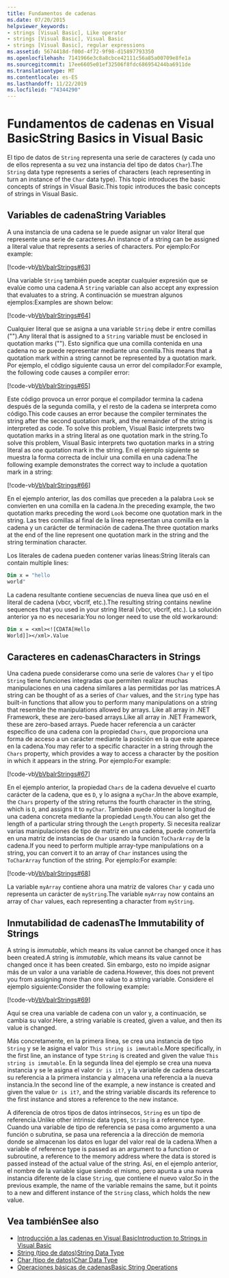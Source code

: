 ```yaml
---
title: Fundamentos de cadenas
ms.date: 07/20/2015
helpviewer_keywords:
- strings [Visual Basic], Like operator
- strings [Visual Basic], Visual Basic
- strings [Visual Basic], regular expressions
ms.assetid: 5674418d-f00d-4f72-9f98-d15897793350
ms.openlocfilehash: 7141966e3c8a8cbce42111c56a85a00709e8fe1a
ms.sourcegitcommit: 17ee6605e01ef32506f8fdc686954244ba6911de
ms.translationtype: MT
ms.contentlocale: es-ES
ms.lasthandoff: 11/22/2019
ms.locfileid: "74344290"
---
```

# <a name="string-basics-in-visual-basic"></a><span data-ttu-id="530c5-102">Fundamentos de cadenas en Visual Basic</span><span class="sxs-lookup"><span data-stu-id="530c5-102">String Basics in Visual Basic</span></span>
<span data-ttu-id="530c5-103">El tipo de datos de `String` representa una serie de caracteres (y cada uno de ellos representa a su vez una instancia del tipo de datos `Char`).</span><span class="sxs-lookup"><span data-stu-id="530c5-103">The `String` data type represents a series of characters (each representing in turn an instance of the `Char` data type).</span></span> <span data-ttu-id="530c5-104">This topic introduces the basic concepts of strings in Visual Basic.</span><span class="sxs-lookup"><span data-stu-id="530c5-104">This topic introduces the basic concepts of strings in Visual Basic.</span></span>  
  
## <a name="string-variables"></a><span data-ttu-id="530c5-105">Variables de cadena</span><span class="sxs-lookup"><span data-stu-id="530c5-105">String Variables</span></span>  
 <span data-ttu-id="530c5-106">A una instancia de una cadena se le puede asignar un valor literal que represente una serie de caracteres.</span><span class="sxs-lookup"><span data-stu-id="530c5-106">An instance of a string can be assigned a literal value that represents a series of characters.</span></span> <span data-ttu-id="530c5-107">Por ejemplo:</span><span class="sxs-lookup"><span data-stu-id="530c5-107">For example:</span></span>  
  
 [!code-vb[VbVbalrStrings#63](~/samples/snippets/visualbasic/VS_Snippets_VBCSharp/VbVbalrStrings/VB/Class2.vb#63)]  
  
 <span data-ttu-id="530c5-108">Una variable `String` también puede aceptar cualquier expresión que se evalúe como una cadena.</span><span class="sxs-lookup"><span data-stu-id="530c5-108">A `String` variable can also accept any expression that evaluates to a string.</span></span> <span data-ttu-id="530c5-109">A continuación se muestran algunos ejemplos:</span><span class="sxs-lookup"><span data-stu-id="530c5-109">Examples are shown below:</span></span>  
  
 [!code-vb[VbVbalrStrings#64](~/samples/snippets/visualbasic/VS_Snippets_VBCSharp/VbVbalrStrings/VB/Class2.vb#64)]  
  
 <span data-ttu-id="530c5-110">Cualquier literal que se asigna a una variable `String` debe ir entre comillas ("").</span><span class="sxs-lookup"><span data-stu-id="530c5-110">Any literal that is assigned to a `String` variable must be enclosed in quotation marks ("").</span></span> <span data-ttu-id="530c5-111">Esto significa que una comilla contenida en una cadena no se puede representar mediante una comilla.</span><span class="sxs-lookup"><span data-stu-id="530c5-111">This means that a quotation mark within a string cannot be represented by a quotation mark.</span></span> <span data-ttu-id="530c5-112">Por ejemplo, el código siguiente causa un error del compilador:</span><span class="sxs-lookup"><span data-stu-id="530c5-112">For example, the following code causes a compiler error:</span></span>  
  
 [!code-vb[VbVbalrStrings#65](~/samples/snippets/visualbasic/VS_Snippets_VBCSharp/VbVbalrStrings/VB/Class2.vb#65)]  
  
 <span data-ttu-id="530c5-113">Este código provoca un error porque el compilador termina la cadena después de la segunda comilla, y el resto de la cadena se interpreta como código.</span><span class="sxs-lookup"><span data-stu-id="530c5-113">This code causes an error because the compiler terminates the string after the second quotation mark, and the remainder of the string is interpreted as code.</span></span> <span data-ttu-id="530c5-114">To solve this problem, Visual Basic interprets two quotation marks in a string literal as one quotation mark in the string.</span><span class="sxs-lookup"><span data-stu-id="530c5-114">To solve this problem, Visual Basic interprets two quotation marks in a string literal as one quotation mark in the string.</span></span> <span data-ttu-id="530c5-115">En el ejemplo siguiente se muestra la forma correcta de incluir una comilla en una cadena:</span><span class="sxs-lookup"><span data-stu-id="530c5-115">The following example demonstrates the correct way to include a quotation mark in a string:</span></span>  
  
 [!code-vb[VbVbalrStrings#66](~/samples/snippets/visualbasic/VS_Snippets_VBCSharp/VbVbalrStrings/VB/Class2.vb#66)]  
  
 <span data-ttu-id="530c5-116">En el ejemplo anterior, las dos comillas que preceden a la palabra `Look` se convierten en una comilla en la cadena.</span><span class="sxs-lookup"><span data-stu-id="530c5-116">In the preceding example, the two quotation marks preceding the word `Look` become one quotation mark in the string.</span></span> <span data-ttu-id="530c5-117">Las tres comillas al final de la línea representan una comilla en la cadena y un carácter de terminación de cadena.</span><span class="sxs-lookup"><span data-stu-id="530c5-117">The three quotation marks at the end of the line represent one quotation mark in the string and the string termination character.</span></span>  
  
 <span data-ttu-id="530c5-118">Los literales de cadena pueden contener varias líneas:</span><span class="sxs-lookup"><span data-stu-id="530c5-118">String literals can contain multiple lines:</span></span>  
  
```vb  
Dim x = "hello  
world"  
```  
  
 <span data-ttu-id="530c5-119">La cadena resultante contiene secuencias de nueva línea que usó en el literal de cadena (vbcr, vbcrlf, etc.).</span><span class="sxs-lookup"><span data-stu-id="530c5-119">The resulting string contains newline sequences that you used in your string literal (vbcr, vbcrlf, etc.).</span></span>  <span data-ttu-id="530c5-120">La solución anterior ya no es necesaria:</span><span class="sxs-lookup"><span data-stu-id="530c5-120">You no longer need to use the old workaround:</span></span>  
  
```vb  
Dim x = <xml><![CDATA[Hello  
World]]></xml>.Value  
```  
  
## <a name="characters-in-strings"></a><span data-ttu-id="530c5-121">Caracteres en cadenas</span><span class="sxs-lookup"><span data-stu-id="530c5-121">Characters in Strings</span></span>  
 <span data-ttu-id="530c5-122">Una cadena puede considerarse como una serie de valores `Char` y el tipo `String` tiene funciones integradas que permiten realizar muchas manipulaciones en una cadena similares a las permitidas por las matrices.</span><span class="sxs-lookup"><span data-stu-id="530c5-122">A string can be thought of as a series of `Char` values, and the `String` type has built-in functions that allow you to perform many manipulations on a string that resemble the manipulations allowed by arrays.</span></span> <span data-ttu-id="530c5-123">Like all array in .NET Framework, these are zero-based arrays.</span><span class="sxs-lookup"><span data-stu-id="530c5-123">Like all array in .NET Framework, these are zero-based arrays.</span></span> <span data-ttu-id="530c5-124">Puede hacer referencia a un carácter específico de una cadena con la propiedad `Chars`, que proporciona una forma de acceso a un carácter mediante la posición en la que este aparece en la cadena.</span><span class="sxs-lookup"><span data-stu-id="530c5-124">You may refer to a specific character in a string through the `Chars` property, which provides a way to access a character by the position in which it appears in the string.</span></span> <span data-ttu-id="530c5-125">Por ejemplo:</span><span class="sxs-lookup"><span data-stu-id="530c5-125">For example:</span></span>  
  
 [!code-vb[VbVbalrStrings#67](~/samples/snippets/visualbasic/VS_Snippets_VBCSharp/VbVbalrStrings/VB/Class2.vb#67)]  
  
 <span data-ttu-id="530c5-126">En el ejemplo anterior, la propiedad `Chars` de la cadena devuelve el cuarto carácter de la cadena, que es `D`, y lo asigna a `myChar`.</span><span class="sxs-lookup"><span data-stu-id="530c5-126">In the above example, the `Chars` property of the string returns the fourth character in the string, which is `D`, and assigns it to `myChar`.</span></span> <span data-ttu-id="530c5-127">También puede obtener la longitud de una cadena concreta mediante la propiedad `Length`.</span><span class="sxs-lookup"><span data-stu-id="530c5-127">You can also get the length of a particular string through the `Length` property.</span></span> <span data-ttu-id="530c5-128">Si necesita realizar varias manipulaciones de tipo de matriz en una cadena, puede convertirla en una matriz de instancias de `Char` usando la función `ToCharArray` de la cadena.</span><span class="sxs-lookup"><span data-stu-id="530c5-128">If you need to perform multiple array-type manipulations on a string, you can convert it to an array of `Char` instances using the `ToCharArray` function of the string.</span></span> <span data-ttu-id="530c5-129">Por ejemplo:</span><span class="sxs-lookup"><span data-stu-id="530c5-129">For example:</span></span>  
  
 [!code-vb[VbVbalrStrings#68](~/samples/snippets/visualbasic/VS_Snippets_VBCSharp/VbVbalrStrings/VB/Class2.vb#68)]  
  
 <span data-ttu-id="530c5-130">La variable `myArray` contiene ahora una matriz de valores `Char` y cada uno representa un carácter de `myString`.</span><span class="sxs-lookup"><span data-stu-id="530c5-130">The variable `myArray` now contains an array of `Char` values, each representing a character from `myString`.</span></span>  
  
## <a name="the-immutability-of-strings"></a><span data-ttu-id="530c5-131">Inmutabilidad de cadenas</span><span class="sxs-lookup"><span data-stu-id="530c5-131">The Immutability of Strings</span></span>  
 <span data-ttu-id="530c5-132">A string is *immutable*, which means its value cannot be changed once it has been created.</span><span class="sxs-lookup"><span data-stu-id="530c5-132">A string is *immutable*, which means its value cannot be changed once it has been created.</span></span> <span data-ttu-id="530c5-133">Sin embargo, esto no impide asignar más de un valor a una variable de cadena.</span><span class="sxs-lookup"><span data-stu-id="530c5-133">However, this does not prevent you from assigning more than one value to a string variable.</span></span> <span data-ttu-id="530c5-134">Considere el ejemplo siguiente:</span><span class="sxs-lookup"><span data-stu-id="530c5-134">Consider the following example:</span></span>  
  
 [!code-vb[VbVbalrStrings#69](~/samples/snippets/visualbasic/VS_Snippets_VBCSharp/VbVbalrStrings/VB/Class2.vb#69)]  
  
 <span data-ttu-id="530c5-135">Aquí se crea una variable de cadena con un valor y, a continuación, se cambia su valor.</span><span class="sxs-lookup"><span data-stu-id="530c5-135">Here, a string variable is created, given a value, and then its value is changed.</span></span>  
  
 <span data-ttu-id="530c5-136">Más concretamente, en la primera línea, se crea una instancia de tipo `String` y se le asigna el valor `This string is immutable`.</span><span class="sxs-lookup"><span data-stu-id="530c5-136">More specifically, in the first line, an instance of type `String` is created and given the value `This string is immutable`.</span></span> <span data-ttu-id="530c5-137">En la segunda línea del ejemplo se crea una nueva instancia y se le asigna el valor `Or is it?`, y la variable de cadena descarta su referencia a la primera instancia y almacena una referencia a la nueva instancia.</span><span class="sxs-lookup"><span data-stu-id="530c5-137">In the second line of the example, a new instance is created and given the value `Or is it?`, and the string variable discards its reference to the first instance and stores a reference to the new instance.</span></span>  
  
 <span data-ttu-id="530c5-138">A diferencia de otros tipos de datos intrínsecos, `String` es un tipo de referencia.</span><span class="sxs-lookup"><span data-stu-id="530c5-138">Unlike other intrinsic data types, `String` is a reference type.</span></span> <span data-ttu-id="530c5-139">Cuando una variable de tipo de referencia se pasa como argumento a una función o subrutina, se pasa una referencia a la dirección de memoria donde se almacenan los datos en lugar del valor real de la cadena.</span><span class="sxs-lookup"><span data-stu-id="530c5-139">When a variable of reference type is passed as an argument to a function or subroutine, a reference to the memory address where the data is stored is passed instead of the actual value of the string.</span></span> <span data-ttu-id="530c5-140">Así, en el ejemplo anterior, el nombre de la variable sigue siendo el mismo, pero apunta a una nueva instancia diferente de la clase `String`, que contiene el nuevo valor.</span><span class="sxs-lookup"><span data-stu-id="530c5-140">So in the previous example, the name of the variable remains the same, but it points to a new and different instance of the `String` class, which holds the new value.</span></span>  
  
## <a name="see-also"></a><span data-ttu-id="530c5-141">Vea también</span><span class="sxs-lookup"><span data-stu-id="530c5-141">See also</span></span>

- [<span data-ttu-id="530c5-142">Introducción a las cadenas en Visual Basic</span><span class="sxs-lookup"><span data-stu-id="530c5-142">Introduction to Strings in Visual Basic</span></span>](../../../../visual-basic/programming-guide/language-features/strings/introduction-to-strings.md)
- [<span data-ttu-id="530c5-143">String (tipo de datos)</span><span class="sxs-lookup"><span data-stu-id="530c5-143">String Data Type</span></span>](../../../../visual-basic/language-reference/data-types/string-data-type.md)
- [<span data-ttu-id="530c5-144">Char (tipo de datos)</span><span class="sxs-lookup"><span data-stu-id="530c5-144">Char Data Type</span></span>](../../../../visual-basic/language-reference/data-types/char-data-type.md)
- [<span data-ttu-id="530c5-145">Operaciones básicas de cadenas</span><span class="sxs-lookup"><span data-stu-id="530c5-145">Basic String Operations</span></span>](../../../../standard/base-types/basic-string-operations.md)
